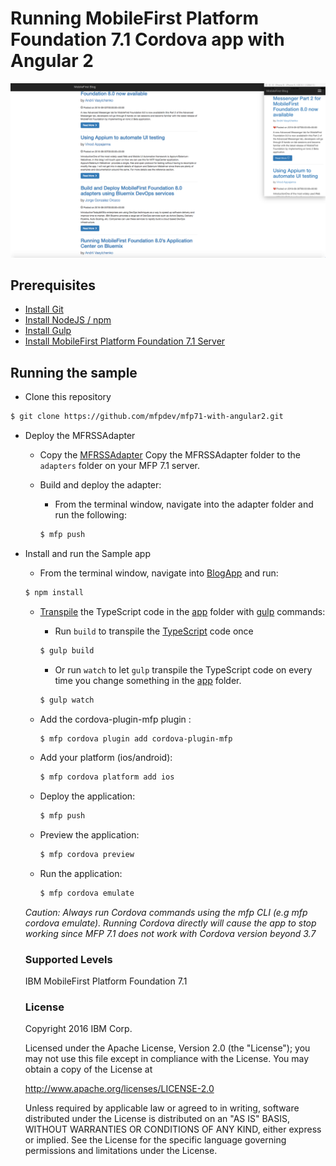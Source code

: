 # Running MobileFirst Platform Foundation 7.1 Cordova app with Angular 2

![alt text](./screen.png)

## Prerequisites

* [Install Git](https://git-scm.com/book/en/v2/Getting-Started-Installing-Git)
* [Install NodeJS / npm](https://docs.npmjs.com/getting-started/installing-node)
* [Install Gulp](http://gulpjs.com/)
* [Install MobileFirst Platform Foundation 7.1 Server](https://mobilefirstplatform.ibmcloud.com/tutorials/en/foundation/7.1/advanced-client-side-development/using-cli-to-create-build-and-manage-mobilefirst-project-artifacts/)

## Running the sample

- Clone this repository   

 ```bash
 $ git clone https://github.com/mfpdev/mfp71-with-angular2.git
 ```
- Deploy the MFRSSAdapter

  - Copy the [MFRSSAdapter](https://github.com/mfpdev/mfp71-with-angular2/tree/master/MFRSSAdapter) Copy the MFRSSAdapter folder to the `adapters` folder on your MFP 7.1 server.

  - Build and deploy the adapter:
    - From the terminal window, navigate into the adapter folder and run the following:

    ```bash
    $ mfp push
    ```

- Install and run the Sample app
  - From the terminal window, navigate into [BlogApp](https://github.com/mfpdev/mfp71-with-angular2/tree/master/BlogApp) and run:

  ```bash
  $ npm install
  ```

  - [Transpile](https://www.wikiwand.com/en/Source-to-source_compiler) the TypeScript code in the [app](https://github.com/mfpdev/mfp71-with-angular2/tree/master/BlogApp/app) folder with [gulp](http://gulpjs.com/) commands:

    - Run `build` to transpile the [TypeScript](https://www.typescriptlang.org/) code once

    ```bash
    $ gulp build
    ```
    - Or run `watch` to let `gulp` transpile the TypeScript code on every time you change something in the [app](https://github.com/mfpdev/mfp71-with-angular2/tree/master/BlogApp) folder.

    ```bash
    $ gulp watch
    ```

  - Add the cordova-plugin-mfp plugin  :

      ```bash
      $ mfp cordova plugin add cordova-plugin-mfp
      ```

  - Add your platform (ios/android):

    ```bash
    $ mfp cordova platform add ios
    ```

  - Deploy the application:

    ```bash
    $ mfp push
    ```
  - Preview the application:

    ```bash
    $ mfp cordova preview
    ```

  - Run the application:

    ```bash
    $ mfp cordova emulate
    ```

  *Caution: Always run Cordova commands using the mfp CLI (e.g mfp cordova emulate). Running Cordova directly will cause the app to stop working since MFP 7.1 does not work with Cordova version beyond 3.7*

  ### Supported Levels
  IBM MobileFirst Platform Foundation 7.1

  ### License
  Copyright 2016 IBM Corp.

  Licensed under the Apache License, Version 2.0 (the "License");
  you may not use this file except in compliance with the License.
  You may obtain a copy of the License at

  http://www.apache.org/licenses/LICENSE-2.0

  Unless required by applicable law or agreed to in writing, software
  distributed under the License is distributed on an "AS IS" BASIS,
  WITHOUT WARRANTIES OR CONDITIONS OF ANY KIND, either express or implied.
  See the License for the specific language governing permissions and
  limitations under the License.
